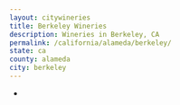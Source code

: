 ```yaml
---
layout: citywineries
title: Berkeley Wineries
description: Wineries in Berkeley, CA
permalink: /california/alameda/berkeley/
state: ca
county: alameda
city: berkeley
---
```

-
